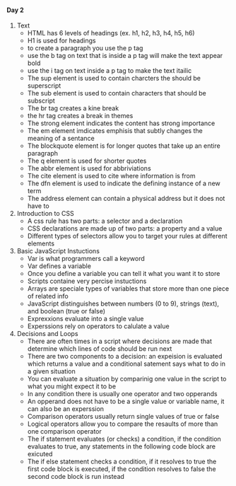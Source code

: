 #### Day 2
  1. Text
     - HTML has 6 levels of headings (ex. h1, h2, h3, h4, h5, h6)
     - H1 is used for headings
     - to create a paragraph you use the p tag
     - use the b tag on text that is inside a p tag will make the text appear bold
     - use the i tag on text inside a p tag to make the text itailic
     - The sup element is used to contain charcters the should be superscript
     - The sub element is used to contain characters that should be subscript
     - The br tag creates a kine break 
     - the hr tag creates a break in themes
     - The strong element indicates the content has strong importance
     - The em element imdicates emphisis that subtly changes the meaning of a sentance
     - The blockquote element is for longer quotes that take up an entire paragraph
     - The q element is used for shorter quotes
     - The abbr element is used for abbriviations
     - The cite element is used to cite where information is from
     - The dfn element is used to indicate the defining instance of a new term
     - The address element can contain a physical address but it does not have to
  2. Introduction to CSS
     - A css rule has two parts: a selector and a declaration
     - CSS declarations are made up of two parts: a property and a value
     - Different types of selectors allow you to target your rules at different elements
  3. Basic JavaScript Instuctions
     - Var is what programmers call a keyword
     - Var defines a variable
     - Once you define a variable you can tell it what you want it to store
     - Scripts containe very percise instuctions
     - Arrays are speciale types of variables that store more than one piece of related info
     - JavaScript distinguishes between numbers (0 to 9), strings (text), and boolean (true or false)
     - Exprexxions evaluate into a single value
     - Experssions rely on operators to calulate a value
  4. Decisions and Loops
     - There are often times in a script where decisions are  made that determine which lines of code should be run next
     - There are two components to a decision: an expeision is evaluated which returns a value and a conditional satement says what to          do in a given situation
     - You can evaluate a situation by comparinig one value in the script to what you might expect it to be
     - In any condition there is usually one operator and two opperands
     - An opperand does not have to be a single value or variable name, it can also be an experssion
     - Comparison operators usually return single values of true or false 
     - Logical operators allow you to compare the resaults of more than one comparison operator
     - The if statement evaluates (or checks) a condition, if the condition evaluates to true, any statements in the following code            block are exicuted
     - The if else statement checks a condition, if it resolves to true the first code block is executed, if the condition resolves to          false the second code block is run instead
